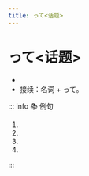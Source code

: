 ```yaml
---
title: って<话题>
---
```


# って<话题>

- <grammer-content sentence="意义：用于**提出话题**， 多用于口语；" />
- 接续：名词 + って。

::: info :books: 例句

1. <grammer-content sentence="“点击”**って**[何/なん]ですか。" trans="“点击”是啥？" />
2. <grammer-content sentence="[鈴木/すずき]さん**って**どんな[人/ひと]ですか。" trans="铃木是怎样的人呢？" />
3. <grammer-content sentence="ファイル**って**“文件”ですか。" trans="文件是指“文件”么？" />
4. <grammer-content sentence="[北京/ぺきん]ダック**って**おいしいですね。" trans="北京烤鸭可真好吃啊。" />

:::
